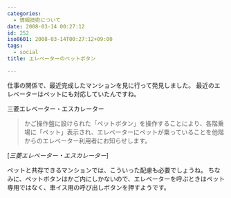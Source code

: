 ```yaml
---
categories:
  - 情報技術について
date: 2008-03-14 00:27:12
id: 252
iso8601: 2008-03-14T00:27:12+09:00
tags:
  - social
title: エレベーターのペットボタン

---
```


仕事の関係で、最近完成したマンションを見に行って発見しました。
最近のエレベーターはペットにも対応していたんですね。

<div class="quotetitle">三菱エレベーター・エスカレーター</div>

<blockquote cite="http://www.mitsubishi-elevator.com/jp/html/product/option/serv.htm" title="Source: 三菱エレベーター・エスカレーター; Accessed Date: 3/14/2008" class="blockquote">
かご操作盤に設けられた「ペットボタン」を操作することにより、各階乗場に「ペット」表示され、エレベーターにペットが乗っていることを他階からのエレベーター利用者にお知らせします。
</blockquote>

<div class="cite"> [<cite>三菱エレベーター・エスカレーター</cite>] </div>

ペットと共存できるマンションでは、こういった配慮も必要でしょうね。
ちなみに、ペットボタンはかご内にしかないので、エレベーターを呼ぶときはペット専用ではなく、車イス用の呼び出しボタンを押すようです。
